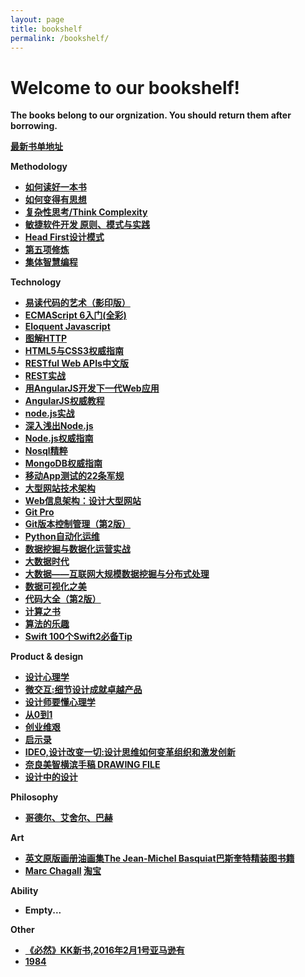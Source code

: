 ```yaml
---
layout: page
title: bookshelf
permalink: /bookshelf/
---
```


# Welcome to our bookshelf!

<b>The books belong to our orgnization. You should return them after borrowing.<b>

[最新书单地址](https://github.com/guanghetv/books/wiki)


Methodology

+ [如何读好一本书](http://www.amazon.cn/%E5%A6%82%E4%BD%95%E9%98%85%E8%AF%BB%E4%B8%80%E6%9C%AC%E4%B9%A6-%E8%8E%AB%E6%8F%90%E9%BB%98%C2%B7J%C2%B7%E8%89%BE%E5%BE%B7%E5%8B%92/dp/B00IX8NX5A/ref=sr_1_1?ie=UTF8&qid=1414354566&sr=8-1&keywords=%E5%A6%82%E4%BD%95%E8%AF%BB%E5%A5%BD%E4%B8%80%E6%9C%AC%E4%B9%A6)
+ [如何变得有思想](http://book.douban.com/subject/26268552/)
+ [复杂性思考/Think Complexity](http://book.douban.com/subject/24530461/)
+ [敏捷软件开发 原则、模式与实践](http://www.amazon.cn/%E6%95%8F%E6%8D%B7%E8%BD%AF%E4%BB%B6%E5%BC%80%E5%8F%91-%E9%A9%AC%E4%B8%81/dp/B00116MMA8/ref=sr_1_1?ie=UTF8&qid=1447294140&sr=8-1&keywords=%E6%95%8F%E6%8D%B7%E8%BD%AF%E4%BB%B6%E5%BC%80%E5%8F%91+%E5%8E%9F%E5%88%99%E3%80%81%E6%A8%A1%E5%BC%8F%E4%B8%8E%E5%AE%9E%E8%B7%B5)
+ [Head First设计模式](http://www.amazon.cn/Head-First%E8%AE%BE%E8%AE%A1%E6%A8%A1%E5%BC%8F-%E5%BC%97%E9%87%8C%E6%9B%BC/dp/B0011FBU34/ref=sr_1_1?ie=UTF8&qid=1447294184&sr=8-1&keywords=Head+First%E8%AE%BE%E8%AE%A1%E6%A8%A1%E5%BC%8F)
+ [第五项修炼](http://www.amazon.cn/%E7%AC%AC%E4%BA%94%E9%A1%B9%E4%BF%AE%E7%82%BC-%E5%AD%A6%E4%B9%A0%E5%9E%8B%E7%BB%84%E7%BB%87%E7%9A%84%E8%89%BA%E6%9C%AF%E4%B8%8E%E5%AE%9E%E8%B7%B5-%E5%BD%BC%E5%BE%97%E2%80%A2%E5%9C%A3%E5%90%89/dp/B002QMKJ4C/ref=sr_1_1?ie=UTF8&qid=1447294223&sr=8-1&keywords=%E7%AC%AC%E4%BA%94%E9%A1%B9%E4%BF%AE%E7%82%BC)
+ [集体智慧编程](http://www.amazon.cn/%E9%9B%86%E4%BD%93%E6%99%BA%E6%85%A7%E7%BC%96%E7%A8%8B-%E6%89%98%E6%AF%94%C2%B7%E8%A5%BF%E6%A0%BC%E5%85%B0/dp/B00UI93JD8/ref=sr_1_1?ie=UTF8&qid=1450850849&sr=8-1&keywords=%E9%9B%86%E4%BD%93%E6%99%BA%E6%85%A7%E7%BC%96%E7%A8%8B)

Technology

+ [易读代码的艺术（影印版）](http://www.amazon.cn/%E6%98%93%E8%AF%BB%E4%BB%A3%E7%A0%81%E7%9A%84%E8%89%BA%E6%9C%AF-%E5%8D%9A%E6%96%AF%E9%9F%A6%E5%B0%94/dp/B008IBND20/ref=sr_1_1?ie=UTF8&qid=1447294159&sr=8-1&keywords=%E6%98%93%E8%AF%BB%E4%BB%A3%E7%A0%81%E7%9A%84%E8%89%BA%E6%9C%AF%EF%BC%88%E5%BD%B1%E5%8D%B0%E7%89%88%EF%BC%89)
+ [ECMAScript 6入门(全彩)](http://product.dangdang.com/23546442.html)
+ [Eloquent Javascript](http://eloquentjavascript.net/)
+ [图解HTTP](http://www.amazon.cn/gp/product/B00JTQK1L4)
+ [HTML5与CSS3权威指南](http://book.douban.com/subject/26644632/)  
+ [RESTful Web APIs中文版](http://www.amazon.cn/RESTful-Web-APIs%E4%B8%AD%E6%96%87%E7%89%88-%E4%BC%A6%E7%BA%B3%E5%BE%B7%C2%B7%E7%90%86%E6%9F%A5%E5%BE%B7%E6%A3%AE/dp/B00KWGEI64/ref=sr_1_1?ie=UTF8&qid=1414354174&sr=8-1&keywords=Rest)
+ [REST实战](http://www.amazon.cn/REST%E5%AE%9E%E6%88%98-%E4%B8%AD%E6%96%87%E7%89%88%E8%B6%85%E5%AA%92%E4%BD%93%E5%92%8C%E7%B3%BB%E7%BB%9F%E6%9E%B6%E6%9E%84-%E9%9F%A6%E4%BC%AF/dp/B005XGSFE4/ref=sr_1_2?ie=UTF8&qid=1414354174&sr=8-2&keywords=Rest)
+ [用AngularJS开发下一代Web应用](http://www.amazon.cn/%E7%94%A8AngularJS%E5%BC%80%E5%8F%91%E4%B8%8B%E4%B8%80%E4%BB%A3Web%E5%BA%94%E7%94%A8-%E6%A0%BC%E6%9E%97/dp/B00G3XSBG8/ref=sr_1_8?ie=UTF8&qid=1414351820&sr=8-8&keywords=nodejs)
+ [AngularJS权威教程](http://www.amazon.cn/3/dp/B00MOOXJA8/ref=sr_1_1?ie=UTF8&qid=1414351997&sr=8-1&keywords=angularjs)
+ [node.js实战](http://product.dangdang.com/23447428.html)
+ [深入浅出Node.js](http://product.dangdang.com/23371791.html)
+ [Node.js权威指南](http://product.dangdang.com/23460706.html)
+ [Nosql精粹](http://www.amazon.cn/NoSQL%E7%B2%BE%E7%B2%B9-%E5%A1%9E%E5%BE%97%E6%8B%89%E5%90%89/dp/B00EEQ2GPS/ref=sr_1_1?ie=UTF8&qid=1414351943&sr=8-1&keywords=Nosql%E7%B2%BE%E7%B2%B9)
+ [MongoDB权威指南](http://www.amazon.cn/MongoDB%E6%9D%83%E5%A8%81%E6%8C%87%E5%8D%97-%E9%9C%8D%E5%A4%9A%E7%BD%97%E5%A4%AB/dp/B00HLX035Q/ref=sr_1_1?ie=UTF8&qid=1414352145&sr=8-1&keywords=mongo)
+ [移动App测试的22条军规](http://product.dangdang.com/23736712.html)
+ [大型网站技术架构](http://www.amazon.cn/%E5%A4%A7%E5%9E%8B%E7%BD%91%E7%AB%99%E6%8A%80%E6%9C%AF%E6%9E%B6%E6%9E%84-%E6%A0%B8%E5%BF%83%E5%8E%9F%E7%90%86%E4%B8%8E%E6%A1%88%E4%BE%8B%E5%88%86%E6%9E%90-%E6%9D%8E%E6%99%BA%E6%85%A7/dp/B00F3Z26G8/ref=sr_1_1?ie=UTF8&qid=1414352079&sr=8-1&keywords=%E5%A4%A7%E5%9E%8B%E7%BD%91%E7%AB%99)
+ [Web信息架构：设计大型网站](http://www.amazon.cn/Web%E4%BF%A1%E6%81%AF%E6%9E%B6%E6%9E%84-%E8%AE%BE%E8%AE%A1%E5%A4%A7%E5%9E%8B%E7%BD%91%E7%AB%99-%E8%8E%AB%E7%BB%B4%E5%B0%94/dp/B00G6SNZXY/ref=sr_1_1?ie=UTF8&qid=1447294094&sr=8-1&keywords=Web%E4%BF%A1%E6%81%AF%E6%9E%B6%E6%9E%84%EF%BC%9A%E8%AE%BE%E8%AE%A1%E5%A4%A7%E5%9E%8B%E7%BD%91%E7%AB%99)
+ [Git Pro](http://git-scm.com/book/en/v2)
+ [Git版本控制管理（第2版）](http://product.dangdang.com/23657840.html#catalog)
+ [Python自动化运维](http://product.dangdang.com/23593858.html)
+ [数据挖掘与数据化运营实战](http://www.amazon.cn/%E6%95%B0%E6%8D%AE%E6%8C%96%E6%8E%98%E4%B8%8E%E6%95%B0%E6%8D%AE%E5%8C%96%E8%BF%90%E8%90%A5%E5%AE%9E%E6%88%98-%E6%80%9D%E8%B7%AF-%E6%96%B9%E6%B3%95-%E6%8A%80%E5%B7%A7%E4%B8%8E%E5%BA%94%E7%94%A8-%E5%8D%A2%E8%BE%89/dp/B00D678U6K/ref=sr_1_1?ie=UTF8&qid=1447294203&sr=8-1&keywords=%E6%95%B0%E6%8D%AE%E6%8C%96%E6%8E%98%E4%B8%8E%E6%95%B0%E6%8D%AE%E5%8C%96%E8%BF%90%E8%90%A5%E5%AE%9E%E6%88%98)
+ [大数据时代](http://www.amazon.cn/%E5%A4%A7%E6%95%B0%E6%8D%AE%E6%97%B6%E4%BB%A3-%E7%94%9F%E6%B4%BB-%E5%B7%A5%E4%BD%9C%E4%B8%8E%E6%80%9D%E7%BB%B4%E7%9A%84%E5%A4%A7%E5%8F%98%E9%9D%A9-%E7%BB%B4%E5%85%8B%E6%89%98%E2%80%A2%E8%BF%88%E5%B0%94-%E8%88%8D%E6%81%A9%E4%BC%AF%E6%A0%BC/dp/B00AIG0PGK/ref=sr_1_1?ie=UTF8&qid=1447294117&sr=8-1&keywords=%E5%A4%A7%E6%95%B0%E6%8D%AE%E6%97%B6%E4%BB%A3)
+ [大数据——互联网大规模数据挖掘与分布式处理](https://book.douban.com/subject/19934150/ )
+ [数据可视化之美](http://product.dangdang.com/21096921.html)
+ [代码大全（第2版）](http://book.douban.com/subject/1477390/)
+ [计算之书](http://www.amazon.cn/gp/product/0387407375/)
+ [算法的乐趣](https://book.douban.com/subject/26351257/)
+ [Swift 100个Swift2必备Tip](https://www.amazon.cn/Swifter-100%E4%B8%AASwift-2%E5%BC%80%E5%8F%91%E5%BF%85%E5%A4%87Tip-%E7%8E%8B%E5%B7%8D/dp/B019CRN7TW/ref=sr_1_1?ie=UTF8&qid=1462848006&sr=8-1&keywords=100%E4%B8%AAswift+2%E5%BC%80%E5%8F%91%E5%BF%85%E5%A4%87tip)

Product & design

+  [设计心理学](http://www.amazon.cn/gp/product/B00XVP096Q/ref=ox_sc_act_title_4?ie=UTF8&psc=1&smid=A1AJ19PSB66TGU)
+  [微交互:细节设计成就卓越产品](http://www.amazon.cn/gp/product/B00FS2ZR80/ref=ox_sc_act_title_2?ie=UTF8&psc=1&smid=A1AJ19PSB66TGU)
+  [设计师要懂心理学](http://www.amazon.cn/gp/product/B00COG458G/ref=ox_sc_act_title_3?ie=UTF8&psc=1&smid=A33E54V2WD1T67)
+  [从0到1](http://www.amazon.cn/%E4%BB%8E0%E5%88%B01-%E5%BC%80%E5%90%AF%E5%95%86%E4%B8%9A%E4%B8%8E%E6%9C%AA%E6%9D%A5%E7%9A%84%E7%A7%98%E5%AF%86-%E5%BD%BC%E5%BE%97%C2%B7%E8%92%82%E5%B0%94/dp/B00RWP6BOU/ref=sr_1_1?s=books&ie=UTF8&qid=1450320446&sr=1-1&keywords=%E4%BB%8E0%E5%88%B01)
+  [创业维艰](http://www.amazon.cn/%E5%88%9B%E4%B8%9A%E7%BB%B4%E8%89%B0-%E5%A6%82%E4%BD%95%E5%AE%8C%E6%88%90%E6%AF%94%E9%9A%BE%E6%9B%B4%E9%9A%BE%E7%9A%84%E4%BA%8B-%E6%9C%AC%E2%80%A2%E9%9C%8D%E6%B4%9B%E7%BB%B4%E8%8C%A8/dp/B00SMB8ZVU/ref=sr_1_2?s=books&ie=UTF8&qid=1450320446&sr=1-2&keywords=%E4%BB%8E0%E5%88%B01)
+  [启示录](http://www.amazon.cn/%E5%90%AF%E7%A4%BA%E5%BD%95-%E6%89%93%E9%80%A0%E7%94%A8%E6%88%B7%E5%96%9C%E7%88%B1%E7%9A%84%E4%BA%A7%E5%93%81-Marty-Cagan/dp/B004Y4QWMS/ref=sr_1_1?s=books&ie=UTF8&qid=1450320508&sr=1-1&keywords=%E5%90%AF%E7%A4%BA%E5%BD%95)
+  [IDEO,设计改变一切:设计思维如何变革组织和激发创新](http://www.amazon.cn/IDEO-%E8%AE%BE%E8%AE%A1%E6%94%B9%E5%8F%98%E4%B8%80%E5%88%87-%E8%AE%BE%E8%AE%A1%E6%80%9D%E7%BB%B4%E5%A6%82%E4%BD%95%E5%8F%98%E9%9D%A9%E7%BB%84%E7%BB%87%E5%92%8C%E6%BF%80%E5%8F%91%E5%88%9B%E6%96%B0-%E8%92%82%E5%A7%86%E2%80%A2%E5%B8%83%E6%9C%97/dp/B0053NEQX6/ref=sr_1_1?s=books&ie=UTF8&qid=1450320631&sr=1-1&keywords=IDEO)
+  [奈良美智横滨手稿 DRAWING FILE](http://book.douban.com/subject/6114392/)
+  [设计中的设计](http://www.amazon.cn/设计中的设计-原研哉/dp/B0046ZS8XG/ref=sr_1_1?s=books&ie=UTF8&qid=1451378573&sr=1-1&keywords=设计中的设计)

Philosophy

+ [哥德尔、艾舍尔、巴赫](http://book.douban.com/subject/1291204/)

Art

+ [英文原版画册油画集The Jean-Michel Basquiat巴斯奎特精装图书籍](http://book.douban.com/subject/5042666/)
+ [Marc Chagall](http://book.douban.com/subject/3203561/) [淘宝](https://item.taobao.com/item.htm?spm=a230r.1.14.16.tvaJBy&id=523005931267&ns=1&abbucket=2#detail)

Ability

+ Empty...

Other

+ [《必然》KK新书,2016年2月1号亚马逊有](http://www.amazon.cn/s/ref=nb_sb_noss_1?__mk_zh_CN=%E4%BA%9A%E9%A9%AC%E9%80%8A%E7%BD%91%E7%AB%99&url=search-alias%3Daps&field-keywords=%E5%BF%85%E7%84%B6)
+ [1984](http://book.douban.com/subject/5299764/)

